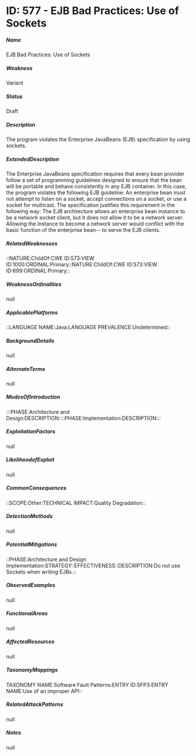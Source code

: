 # ID: 577 - EJB Bad Practices: Use of Sockets
<h5>Name</h5>EJB Bad Practices: Use of Sockets
<h5>Weakness</h5>Variant
<h5>Status</h5>Draft
<h5>Description</h5>The program violates the Enterprise JavaBeans (EJB) specification by using sockets.
<h5>ExtendedDescription</h5>The Enterprise JavaBeans specification requires that every bean provider follow a set of programming guidelines designed to ensure that the bean will be portable and behave consistently in any EJB container. In this case, the program violates the following EJB guideline: An enterprise bean must not attempt to listen on a socket, accept connections on a socket, or use a socket for multicast. The specification justifies this requirement in the following way: The EJB architecture allows an enterprise bean instance to be a network socket client, but it does not allow it to be a network server. Allowing the instance to become a network server would conflict with the basic function of the enterprise bean-- to serve the EJB clients.
<h5>RelatedWeaknesses</h5>::NATURE:ChildOf:CWE ID:573:VIEW ID:1000:ORDINAL:Primary::NATURE:ChildOf:CWE ID:573:VIEW ID:699:ORDINAL:Primary::
<h5>WeaknessOrdinalities</h5>null
<h5>ApplicablePlatforms</h5>::LANGUAGE NAME:Java:LANGUAGE PREVALENCE:Undetermined::
<h5>BackgroundDetails</h5>null
<h5>AlternateTerms</h5>null
<h5>ModesOfIntroduction</h5>:::PHASE:Architecture and Design:DESCRIPTION::::PHASE:Implementation:DESCRIPTION:::
<h5>ExploitationFactors</h5>null
<h5>LikelihoodofExploit</h5>null
<h5>CommonConsequences</h5>::SCOPE:Other:TECHNICAL IMPACT:Quality Degradation::
<h5>DetectionMethods</h5>null
<h5>PotentialMitigations</h5>::PHASE:Architecture and Design Implementation:STRATEGY::EFFECTIVENESS::DESCRIPTION:Do not use Sockets when writing EJBs.::
<h5>ObservedExamples</h5>null
<h5>FunctionalAreas</h5>null
<h5>AffectedResources</h5>null
<h5>TaxonomyMappings</h5>TAXONOMY NAME:Software Fault Patterns:ENTRY ID:SFP3:ENTRY NAME:Use of an improper API::
<h5>RelatedAttackPatterns</h5>null
<h5>Notes</h5>null

